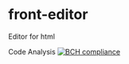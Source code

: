 # front-editor
Editor for html

Code Analysis 
[![BCH compliance](https://bettercodehub.com/edge/badge/tasks-delivery/front-editor?branch=master)](https://bettercodehub.com/)

